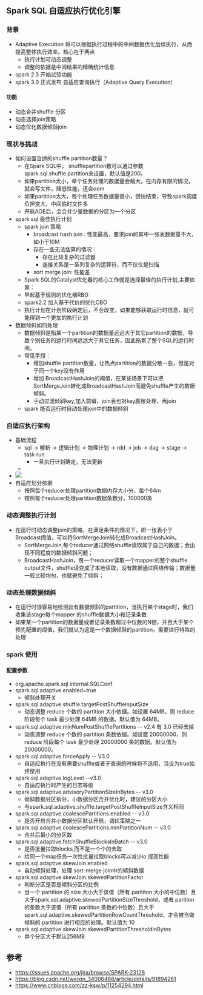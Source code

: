 ##    Spark SQL 自适应执行优化引擎 

###  背景
*	Adaptive Execution 将可以根据执行过程中的中间数据优化后续执行，从而提高整体执行效率。核心在于两点
	*	执行计划可动态调整
	*	调整的依据是中间结果的精确统计信息
*	spark 2.3 开始试验功能
*	spark 3.0 正式发布 自适应查询执行（Adaptive Query Execution）



#### 功能

* 动态合并shuffle 分区
* 动态选择join策略
* 动态优化数据倾斜join



###  现状与挑战
*	如何设置合适的shuffle partition数量？
	*	在Spark SQL中， shufflepartition数可以通过参数spark.sql.shuffle.partition来设置，默认值是200。
	*	如果partition太小，单个任务处理的数据量会越大，在内存有限的情况，就会写文件，降低性能，还会oom
	*   如果partition太大，每个处理任务数据量很小，很快结束，导致spark调度负担变大，中间临时文件多
	*   开启AOE后，会合并少量数据的分区为一个分区
*	spark sql 最佳执行计划
	*	spark join 策略
		*	broadcast hash join :  性能最高，要求join的其中一张表数据量不大，如小于10M
		  *	存在一些无法估算的情况：
		    *	存在比较复杂的过滤器
		    *	连接关系是一系列复杂的运算符，而不仅仅是扫描
		*	sort merge join:  性能差
	*	Spark SQL的Catalyst优化器的核心工作就是选择最佳的执行计划,主要依靠：
	  *	早起基于规则的优化器RBO
	  *	spark2.2 加入基于代价的优化CBO 
	*	执行计划在计划阶段确定后，不会改变，如果能够获取运行时信息，就可能得到一个更加的执行计划
*	数据倾斜如何处理
	*	数据倾斜是指某一个partition的数据量远远大于其它partition的数据，导致个别任务的运行时间远远大于其它任务，因此拖累了整个SQL的运行时间。
	*	常见手段：
		*	增加shuffle partition数量，让热点partition的数据分散一些，但是对于同一个key没有作用
		*	增加 BroadcastHashJoin的阈值，在某些场景下可以把SortMergeJoin转化成BroadcastHashJoin而避免shuffle产生的数据倾斜。
		*	手动过滤倾斜key,加入前缀，join表也对key膨胀处理，再join
	*	spark 能否运行时自动处理join中的数据倾斜

### 自适应执行架构
*	基础流程
	*	sql -> 解析 -> 逻辑计划 -> 物理计划 -> rdd -> job -> dag -> stage -> task run
		*	一旦执行计划确定，无法更新
	*	
*	![](https://mmbiz.qpic.cn/mmbiz_png/wvkocF2MXjWndLdS72JOqymLBJU99EfEEeXYwMq7ZRRibKg57wOYXLtvOdhjxc2jI1C4Xgwypv3CoUrz2E6KkeQ/640?wx_fmt=png&tp=webp&wxfrom=5&wx_lazy=1&wx_co=1)
*	自适应划分依据
	*	按照每个reducer处理partition数据内存大小分，每个64m
	*	按照每个reducer处理partition数据条数分，100000条

### 动态调整执行计划
*	在运行时动态调整join的策略，在满足条件的情况下，即一张表小于Broadcast阈值，可以将SortMergeJoin转化成BroadcastHashJoin。
	*	SortMergeJoin,每个reducer通过网络shuffle读取属于自己的数据；会出现不同程度的数据倾斜问题；
	*	BroadcastHashJoin，每一个reducer读取一个mapper的整个shuffle output文件，shuffle读变成了本地读取，没有数据通过网络传输；数据量一般比较均匀，也就避免了倾斜；

### 动态处理数据倾斜
*	在运行时很容易地检测出有数据倾斜的partition，当执行某个stage时，我们收集该stage每个mapper 的shuffle数据大小和记录条数
*	如果某一个partition的数据量或者记录条数超过中位数的N倍，并且大于某个预先配置的阈值，我们就认为这是一个数据倾斜的partition，需要进行特殊的处理

### spark 使用

#### 配置参数
*	org.apache.spark.sql.internal.SQLConf
*	spark.sql.adaptive.enabled=true 
	*	倾斜处理开关   
*	spark.sql.adaptive.shuffle.targetPostShuffleInputSize
	*	动态调整 reduce 个数的 partition 大小依据。如设置 64MB，则 reduce 阶段每个 task 最少处理 64MB 的数据。默认值为 64MB。
*	spark.sql.adaptive.minNumPostShufflePartitions -- v2.4 有 3.0 已经去掉
	*	动态调整 reduce 个数的 partition 条数依据。如设置 20000000，则 reduce 阶段每个 task 最少处理 20000000 条的数据。默认值为 20000000。
*	spark.sql.adaptive.forceApply -- V3.0
	*	自适应执行在没有需要shuffle或者子查询的时候将不适用，当设为true始终使用
*	spark.sql.adaptive.logLevel --v3.0
	*	自适应执行时产生的日志等级
*	spark.sql.adaptive.advisoryPartitionSizeInBytes -- v3.0
	*	倾斜数据分区拆分，小数据分区合并优化时，建议的分区大小 
	*	与spark.sql.adaptive.shuffle.targetPostShuffleInputSize含义相同
*	spark.sql.adaptive.coalescePartitions.enabled -- v3.0
	*	是否开启合并小数据分区默认开启，调优策略之一
*	spark.sql.adaptive.coalescePartitions.minPartitionNum -- v3.0
	*	合并后最小的分区数
*	spark.sql.adaptive.fetchShuffleBlocksInBatch -- v3.0
	*	是否批量拉取blocks,而不是一个个的去取
	*	给同一个map任务一次性批量拉取blocks可以减少io	提高性能
*	spark.sql.adaptive.skewJoin.enabled
	*	自动倾斜处理，处理 sort-merge join中的倾斜数据
*	spark.sql.adaptive.skewJoin.skewedPartitionFactor 
	*	判断分区是否是倾斜分区的比例
	*	当一个 partition 的 size 大小大于该值（所有 parititon 大小的中位数）且大于spark.sql.adaptive.skewedPartitionSizeThreshold，或者 parition 的条数大于该值（所有 parititon 条数的中位数）且大于 spark.sql.adaptive.skewedPartitionRowCountThreshold，才会被当做倾斜的 partition 进行相应的处理。默认值为 10
*	spark.sql.adaptive.skewJoin.skewedPartitionThresholdInBytes
	*	单个分区大于默认256MB










## 参考
*	https://issues.apache.org/jira/browse/SPARK-23128
*	https://blog.csdn.net/weixin_34006468/article/details/91894261
*	https://www.cnblogs.com/zz-ksw/p/11254294.html
